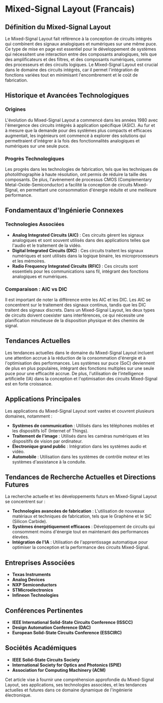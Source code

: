 # Mixed-Signal Layout (Francais)

## Définition du Mixed-Signal Layout

Le Mixed-Signal Layout fait référence à la conception de circuits intégrés qui combinent des signaux analogiques et numériques sur une même puce. Ce type de mise en page est essentiel pour le développement de systèmes qui nécessitent une interaction entre des composants analogiques, tels que des amplificateurs et des filtres, et des composants numériques, comme des processeurs et des circuits logiques. Le Mixed-Signal Layout est crucial dans le domaine des circuits intégrés, car il permet l'intégration de fonctions variées tout en minimisant l'encombrement et le coût de fabrication.

## Historique et Avancées Technologiques

### Origines

L'évolution du Mixed-Signal Layout a commencé dans les années 1980 avec l'émergence des circuits intégrés à application spécifique (ASIC). Au fur et à mesure que la demande pour des systèmes plus compacts et efficaces augmentait, les ingénieurs ont commencé à explorer des solutions qui permettraient d'intégrer à la fois des fonctionnalités analogiques et numériques sur une seule puce.

### Progrès Technologiques

Les progrès dans les technologies de fabrication, tels que les techniques de photolithographie à haute résolution, ont permis de réduire la taille des composants. De plus, l'avènement de processus CMOS (Complementary Metal-Oxide-Semiconductor) a facilité la conception de circuits Mixed-Signal, en permettant une consommation d'énergie réduite et une meilleure performance.

## Fondamentaux d'Ingénierie Connexes

### Technologies Associées

- **Analog Integrated Circuits (AIC)** : Ces circuits gèrent les signaux analogiques et sont souvent utilisés dans des applications telles que l'audio et le traitement de la vidéo.
- **Digital Integrated Circuits (DIC)** : Ces circuits traitent les signaux numériques et sont utilisés dans la logique binaire, les microprocesseurs et les mémoires.
- **Radio Frequency Integrated Circuits (RFIC)** : Ces circuits sont essentiels pour les communications sans fil, intégrant des fonctions analogiques et numériques.

### Comparaison : AIC vs DIC

Il est important de noter la différence entre les AIC et les DIC. Les AIC se concentrent sur le traitement des signaux continus, tandis que les DIC traitent des signaux discrets. Dans un Mixed-Signal Layout, les deux types de circuits doivent coexister sans interférences, ce qui nécessite une planification minutieuse de la disposition physique et des chemins de signal.

## Tendances Actuelles

Les tendances actuelles dans le domaine du Mixed-Signal Layout incluent une attention accrue à la réduction de la consommation d'énergie et à l'optimisation des performances. Les systèmes sur puce (SoC) deviennent de plus en plus populaires, intégrant des fonctions multiples sur une seule puce pour une efficacité accrue. De plus, l'utilisation de l'intelligence artificielle (IA) dans la conception et l'optimisation des circuits Mixed-Signal est en forte croissance.

## Applications Principales

Les applications du Mixed-Signal Layout sont vastes et couvrent plusieurs domaines, notamment :

- **Systèmes de communication** : Utilisés dans les téléphones mobiles et les dispositifs IoT (Internet of Things).
- **Traitement de l'image** : Utilisés dans les caméras numériques et les dispositifs de vision par ordinateur.
- **Électronique grand public** : Intégration dans les systèmes audio et vidéo.
- **Automobile** : Utilisation dans les systèmes de contrôle moteur et les systèmes d'assistance à la conduite.

## Tendances de Recherche Actuelles et Directions Futures

La recherche actuelle et les développements futurs en Mixed-Signal Layout se concentrent sur :

- **Technologies avancées de fabrication** : L'utilisation de nouveaux matériaux et techniques de fabrication, tels que le Graphène et le SiC (Silicon Carbide).
- **Systèmes énergétiquement efficaces** : Développement de circuits qui consomment moins d'énergie tout en maintenant des performances élevées.
- **Intégration de l'IA** : Utilisation de l'apprentissage automatique pour optimiser la conception et la performance des circuits Mixed-Signal.

## Entreprises Associées

- **Texas Instruments**
- **Analog Devices**
- **NXP Semiconductors**
- **STMicroelectronics**
- **Infineon Technologies**

## Conférences Pertinentes

- **IEEE International Solid-State Circuits Conference (ISSCC)**
- **Design Automation Conference (DAC)**
- **European Solid-State Circuits Conference (ESSCIRC)**

## Sociétés Académiques

- **IEEE Solid-State Circuits Society**
- **International Society for Optics and Photonics (SPIE)**
- **Association for Computing Machinery (ACM)**

Cet article vise à fournir une compréhension approfondie du Mixed-Signal Layout, ses applications, ses technologies associées, et les tendances actuelles et futures dans ce domaine dynamique de l'ingénierie électronique.